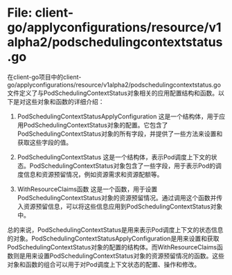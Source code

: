 # File: client-go/applyconfigurations/resource/v1alpha2/podschedulingcontextstatus.go

在client-go项目中的client-go/applyconfigurations/resource/v1alpha2/podschedulingcontextstatus.go文件定义了与PodSchedulingContextStatus对象相关的应用配置结构和函数。以下是对这些对象和函数的详细介绍：

1. PodSchedulingContextStatusApplyConfiguration
   这是一个结构体，用于应用PodSchedulingContextStatus对象的配置。它包含了PodSchedulingContextStatus对象的所有字段，并提供了一些方法来设置和获取这些字段的值。

2. PodSchedulingContextStatus
   这是一个结构体，表示Pod调度上下文的状态。PodSchedulingContextStatus对象包含了一些字段，用于表示Pod的调度信息和资源预留情况，例如资源需求和资源配额等。

3. WithResourceClaims函数
   这是一个函数，用于设置PodSchedulingContextStatus对象的资源预留情况。通过调用这个函数并传入资源预留信息，可以将这些信息应用到PodSchedulingContextStatus对象中。

总的来说，PodSchedulingContextStatus是用来表示Pod调度上下文的状态信息的对象。PodSchedulingContextStatusApplyConfiguration是用来设置和获取PodSchedulingContextStatus对象的配置的结构体。而WithResourceClaims函数则是用来设置PodSchedulingContextStatus对象的资源预留情况的函数。这些对象和函数的组合可以用于对Pod调度上下文状态的配置、操作和修改。

